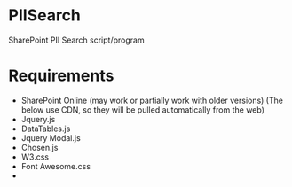 # PIISearch
SharePoint PII Search script/program

# Requirements
- SharePoint Online (may work or partially work with older versions)
  (The below use CDN, so they will be pulled automatically from the web)
- Jquery.js
- DataTables.js
- Jquery Modal.js
- Chosen.js
- W3.css
- Font Awesome.css
- 

